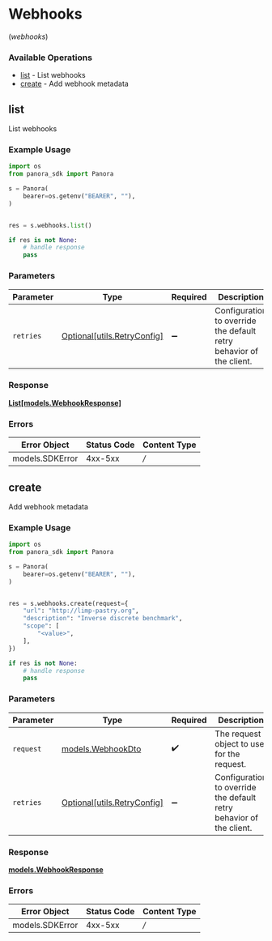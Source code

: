 # Webhooks
(*webhooks*)

### Available Operations

* [list](#list) - List webhooks
* [create](#create) - Add webhook metadata

## list

List webhooks

### Example Usage

```python
import os
from panora_sdk import Panora

s = Panora(
    bearer=os.getenv("BEARER", ""),
)


res = s.webhooks.list()

if res is not None:
    # handle response
    pass

```

### Parameters

| Parameter                                                           | Type                                                                | Required                                                            | Description                                                         |
| ------------------------------------------------------------------- | ------------------------------------------------------------------- | ------------------------------------------------------------------- | ------------------------------------------------------------------- |
| `retries`                                                           | [Optional[utils.RetryConfig]](../../models/utils/retryconfig.md)    | :heavy_minus_sign:                                                  | Configuration to override the default retry behavior of the client. |


### Response

**[List[models.WebhookResponse]](../../models/.md)**
### Errors

| Error Object    | Status Code     | Content Type    |
| --------------- | --------------- | --------------- |
| models.SDKError | 4xx-5xx         | */*             |

## create

Add webhook metadata

### Example Usage

```python
import os
from panora_sdk import Panora

s = Panora(
    bearer=os.getenv("BEARER", ""),
)


res = s.webhooks.create(request={
    "url": "http://limp-pastry.org",
    "description": "Inverse discrete benchmark",
    "scope": [
        "<value>",
    ],
})

if res is not None:
    # handle response
    pass

```

### Parameters

| Parameter                                                           | Type                                                                | Required                                                            | Description                                                         |
| ------------------------------------------------------------------- | ------------------------------------------------------------------- | ------------------------------------------------------------------- | ------------------------------------------------------------------- |
| `request`                                                           | [models.WebhookDto](../../models/webhookdto.md)                     | :heavy_check_mark:                                                  | The request object to use for the request.                          |
| `retries`                                                           | [Optional[utils.RetryConfig]](../../models/utils/retryconfig.md)    | :heavy_minus_sign:                                                  | Configuration to override the default retry behavior of the client. |


### Response

**[models.WebhookResponse](../../models/webhookresponse.md)**
### Errors

| Error Object    | Status Code     | Content Type    |
| --------------- | --------------- | --------------- |
| models.SDKError | 4xx-5xx         | */*             |
